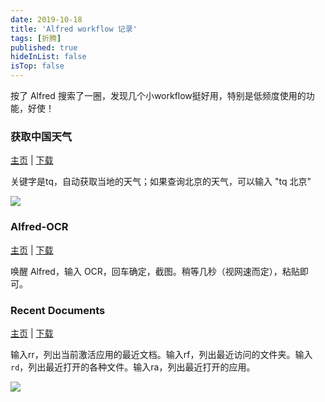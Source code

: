 ```yaml
---
date: 2019-10-18
title: 'Alfred workflow 记录'
tags: [折腾]
published: true
hideInList: false
isTop: false
---
```


按了 Alfred 搜索了一圈，发现几个小workflow挺好用，特别是低频度使用的功能，好使！

### 获取中国天气

[主页](https://github.com/amlun/workflow-weather) | [下载](https://github.com/amlun/workflow-weather/raw/master/China-Weather.alfredworkflow)

关键字是tq，自动获取当地的天气；如果查询北京的天气，可以输入 "tq 北京"

![](https://pic.edui.fun/75UIW7.jpg)

<!--more-->

### Alfred-OCR

[主页](https://github.com/jadec0der/alfred-ocr) | [下载](https://github.com/jadec0der/alfred-ocr/releases)

唤醒 Alfred，输入 OCR，回车确定，截图。稍等几秒（视网速而定），粘贴即可。

### Recent Documents

[主页](https://github.com/mpco/AlfredWorkflow-Recent-Documents/blob/master/README_CN.md) | [下载](https://github.com/mpco/Alfred3-workflow-recent-documents/releases)

输入rr，列出当前激活应用的最近文档。输入rf，列出最近访问的文件夹。输入`rd`，列出最近打开的各种文件。输入ra，列出最近打开的应用。

![](https://pic.edui.fun/n5lkSZ.jpg)